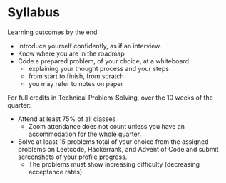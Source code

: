 # Syllabus 

Learning outcomes by the end

* Introduce yourself confidently, as if an interview.
* Know where you are  in the roadmap
* Code a prepared problem, of your choice, at a whiteboard
	* explaining your thought process and your steps
	* from start to finish, from scratch
	* you may refer to notes on paper

For full credits in Technical Problem-Solving, over the 10 weeks of the quarter:
* Attend at least 75% of all classes
	* Zoom attendance does not count unless you have an accommodation for the whole quarter.
* Solve at least 15 problems total of your choice from the assigned problems on Leetcode, Hackerrank, and Advent of Code and submit screenshots of your profile progress.
	* The problems must show increasing difficulty (decreasing acceptance rates)


